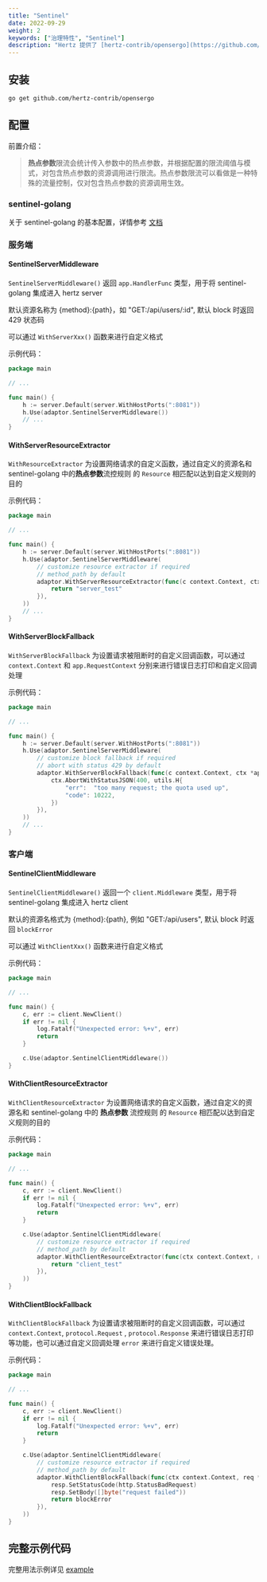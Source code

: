 ```yaml
---
title: "Sentinel"
date: 2022-09-29
weight: 2
keywords: ["治理特性", "Sentinel"]
description: "Hertz 提供了 [hertz-contrib/opensergo](https://github.com/hertz-contrib/opensergo), 以方便用户集成 sentinel-golang。"
---
```


## 安装

```bash
go get github.com/hertz-contrib/opensergo
```

## 配置

前置介绍：

> **热点参数**限流会统计传入参数中的热点参数，并根据配置的限流阈值与模式，对包含热点参数的资源调用进行限流。热点参数限流可以看做是一种特殊的流量控制，仅对包含热点参数的资源调用生效。

### sentinel-golang

关于 sentinel-golang 的基本配置，详情参考 [文档](https://sentinelguard.io/zh-cn/docs/golang/quick-start.html)

### 服务端

#### SentinelServerMiddleware

`SentinelServerMiddleware()` 返回 `app.HandlerFunc` 类型，用于将 sentinel-golang 集成进入 hertz server

默认资源名称为 {method}:{path}，如 "GET:/api/users/:id", 默认 block 时返回 429 状态码

可以通过 `WithServerXxx()` 函数来进行自定义格式

示例代码：

```go
package main

// ...

func main() {
	h := server.Default(server.WithHostPorts(":8081"))
	h.Use(adaptor.SentinelServerMiddleware())
	// ...
}
```

#### WithServerResourceExtractor

`WithResourceExtractor` 为设置网络请求的自定义函数，通过自定义的资源名和 sentinel-golang 中的**热点参数**流控规则
的 `Resource` 相匹配以达到自定义规则的目的

示例代码：

```go
package main

// ...

func main() {
	h := server.Default(server.WithHostPorts(":8081"))
	h.Use(adaptor.SentinelServerMiddleware(
		// customize resource extractor if required
		// method_path by default
		adaptor.WithServerResourceExtractor(func(c context.Context, ctx *app.RequestContext) string {
			return "server_test"
		}),
	))
	// ...
}
```

#### WithServerBlockFallback

`WithServerBlockFallback` 为设置请求被阻断时的自定义回调函数，可以通过 `context.Context` 和 `app.RequestContext`
分别来进行错误日志打印和自定义回调处理

示例代码：

```go
package main

// ...

func main() {
	h := server.Default(server.WithHostPorts(":8081"))
	h.Use(adaptor.SentinelServerMiddleware(
		// customize block fallback if required
		// abort with status 429 by default
		adaptor.WithServerBlockFallback(func(c context.Context, ctx *app.RequestContext) {
			ctx.AbortWithStatusJSON(400, utils.H{
				"err":  "too many request; the quota used up",
				"code": 10222,
			})
		}),
	))
	// ...
}
```

### 客户端

#### SentinelClientMiddleware

`SentinelClientMiddleware()` 返回一个 `client.Middleware` 类型，用于将 sentinel-golang 集成进入 hertz client

默认的资源名格式为 {method}:{path}, 例如 "GET:/api/users", 默认 block 时返回 `blockError`

可以通过 `WithClientXxx()` 函数来进行自定义格式

示例代码：

```go
package main

// ...

func main() {
	c, err := client.NewClient()
	if err != nil {
		log.Fatalf("Unexpected error: %+v", err)
		return
	}

	c.Use(adaptor.SentinelClientMiddleware())
}
```

#### WithClientResourceExtractor

`WithClientResourceExtractor` 为设置网络请求的自定义函数，通过自定义的资源名和 sentinel-golang 中的 **热点参数** 流控规则
的 `Resource` 相匹配以达到自定义规则的目的

示例代码：

```go
package main

// ...

func main() {
	c, err := client.NewClient()
	if err != nil {
		log.Fatalf("Unexpected error: %+v", err)
		return
	}

	c.Use(adaptor.SentinelClientMiddleware(
		// customize resource extractor if required
		// method_path by default
		adaptor.WithClientResourceExtractor(func(ctx context.Context, request *protocol.Request, response *protocol.Response) string {
			return "client_test"
		}),
	))
}
```

#### WithClientBlockFallback

`WithClientBlockFallback` 为设置请求被阻断时的自定义回调函数，可以通过 `context.Context`, `protocol.Request`
, `protocol.Response` 来进行错误日志打印等功能，也可以通过自定义回调处理 `error` 来进行自定义错误处理。

示例代码：

```go
package main

// ...

func main() {
	c, err := client.NewClient()
	if err != nil {
		log.Fatalf("Unexpected error: %+v", err)
		return
	}

	c.Use(adaptor.SentinelClientMiddleware(
		// customize resource extractor if required
		// method_path by default
		adaptor.WithClientBlockFallback(func(ctx context.Context, req *protocol.Request, resp *protocol.Response, blockError error) error {
			resp.SetStatusCode(http.StatusBadRequest)
			resp.SetBody([]byte("request failed"))
			return blockError
		}),
	))
}
```

## 完整示例代码

完整用法示例详见 [example](https://github.com/cloudwego/hertz-examples/tree/main/sentinel/hertz)
